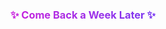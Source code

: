 <h3 align="center" style="background: linear-gradient(45deg, #ff00cc, #3333ff); -webkit-background-clip: text; -webkit-text-fill-color: transparent; text-shadow: 0 0 8px rgba(255,255,255,0.3);">
  ✨ Come Back a Week Later ✨
</h3>
